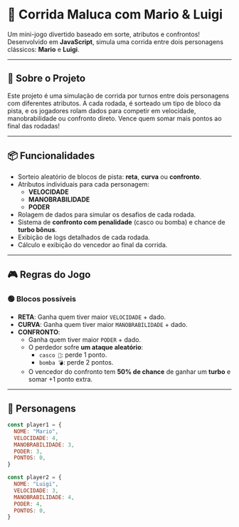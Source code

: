 # 🏁 Corrida Maluca com Mario & Luigi

Um mini-jogo divertido baseado em sorte, atributos e confrontos! Desenvolvido em **JavaScript**, simula uma corrida entre dois personagens clássicos: **Mario** e **Luigi**.

---

## 🚗 Sobre o Projeto

Este projeto é uma simulação de corrida por turnos entre dois personagens com diferentes atributos. A cada rodada, é sorteado um tipo de bloco da pista, e os jogadores rolam dados para competir em velocidade, manobrabilidade ou confronto direto. Vence quem somar mais pontos ao final das rodadas!

---

## 📦 Funcionalidades

- Sorteio aleatório de blocos de pista: **reta**, **curva** ou **confronto**.
- Atributos individuais para cada personagem:
  - **VELOCIDADE**
  - **MANOBRABILIDADE**
  - **PODER**
- Rolagem de dados para simular os desafios de cada rodada.
- Sistema de **confronto com penalidade** (casco ou bomba) e chance de **turbo bônus**.
- Exibição de logs detalhados de cada rodada.
- Cálculo e exibição do vencedor ao final da corrida.

---

## 🎮 Regras do Jogo

### 🟢 Blocos possíveis

- **RETA**: Ganha quem tiver maior `VELOCIDADE` + dado.
- **CURVA**: Ganha quem tiver maior `MANOBRABILIDADE` + dado.
- **CONFRONTO**: 
  - Ganha quem tiver maior `PODER` + dado.
  - O perdedor sofre **um ataque aleatório**:
    - `casco 🐢`: perde 1 ponto.
    - `bomba 💣`: perde 2 pontos.
  - O vencedor do confronto tem **50% de chance** de ganhar um **turbo** e somar +1 ponto extra.

---

## 👥 Personagens

```javascript
const player1 = {
  NOME: "Mario",
  VELOCIDADE: 4,
  MANOBRABILIDADE: 3,
  PODER: 3,
  PONTOS: 0,
}

const player2 = {
  NOME: "Luigi",
  VELOCIDADE: 3,
  MANOBRABILIDADE: 4,
  PODER: 4,
  PONTOS: 0,
}
